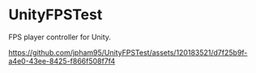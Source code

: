 # UnityFPSTest
 
FPS player controller for Unity.



https://github.com/jpham95/UnityFPSTest/assets/120183521/d7f25b9f-a4e0-43ee-8425-f866f508f7f4

